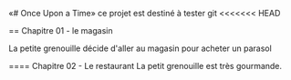 «# Once Upon a Time»
ce projet est destiné à tester git
<<<<<<< HEAD

== Chapitre 01 - le magasin

La petite grenouille décide d'aller au magasin pour acheter un parasol

==== Chapitre 02 - Le restaurant
La petit grenouille est très gourmande.
